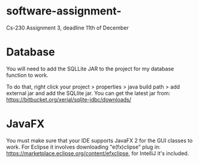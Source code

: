 # software-assignment-

Cs-230 Assignment 3, deadline 11th of December


# Database

You will need to add the SQLLite JAR to the project for my database function to work. 

To do that, right click your project > properties > java build path > add external jar and add the SQLlite jar.
You can get the latest jar from: https://bitbucket.org/xerial/sqlite-jdbc/downloads/

# JavaFX

You must make sure that your IDE supports JavaFX 2 for the GUI classes to work. For Eclipse it involves downloading "e(fx)clipse" plug in: https://marketplace.eclipse.org/content/efxclipse, for IntelliJ it's included.
